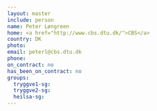 ```yaml
---
layout: master
include: person
name: Peter Løngreen
home: <a href="http://www.cbs.dtu.dk/">CBS</a>
country: DK
photo:
email: peterl@cbs.dtu.dk
phone:
on_contract: no
has_been_on_contract: no
groups:
  tryggve1-sg:
  tryggve2-sg:
  heilsa-sg:
---
```

